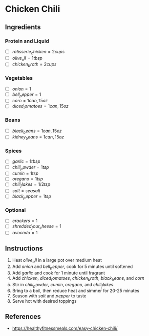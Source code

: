 # Chicken Chili

## Ingredients
### Protein and Liquid
- [ ] $rotisserie_chicken = 2 cups$
- [ ] $olive_oil = 1 tbsp$
- [ ] $chicken_broth = 2 cups$

### Vegetables
- [ ] $onion = 1$
- [ ] $bell_pepper = 1$
- [ ] $corn = 1 can, 15oz$
- [ ] $diced_tomatoes = 1 can, 15oz$

### Beans
- [ ] $black_beans = 1 can, 15oz$
- [ ] $kidney_beans = 1 can, 15oz$

### Spices
- [ ] $garlic = 1tbsp$
- [ ] $chili_powder = 1 tsp$
- [ ] $cumin = 1 tsp$
- [ ] $oregano = 1 tsp$
- [ ] $chili_flakes = 1/2 tsp$
- [ ] $salt = sea salt$
- [ ] $black_pepper = 1tsp$

### Optional
- [ ] $crackers = 1$
- [ ] $shredded_four_cheese = 1$
- [ ] $avocado = 1$

## Instructions
1. Heat $olive_oil$ in a large pot over medium heat
2. Add $onion$ and $bell_pepper$, cook for 5 minutes until softened
3. Add $garlic$ and cook for 1 minute until fragrant
4. Add $chicken$, $diced_tomatoes$, $chicken_broth$, $black_beans$, and $corn$
5. Stir in $chili_powder$, $cumin$, $oregano$, and $chili_flakes$
6. Bring to a boil, then reduce heat and simmer for 20-25 minutes
7. Season with $salt$ and $pepper$ to taste
8. Serve hot with desired toppings

## References
- https://healthyfitnessmeals.com/easy-chicken-chili/